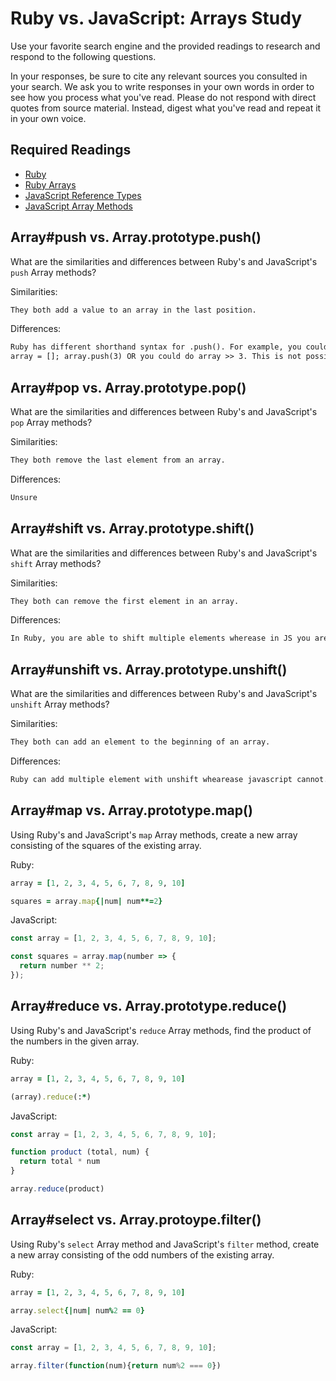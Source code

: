 # Ruby vs. JavaScript: Arrays Study

Use your favorite search engine and the provided readings to research and
respond to the following questions.

In your responses, be sure to cite any relevant sources you consulted in your
search. We ask you to write responses in your own words in order to see how you
process what you've read. Please do not respond with direct quotes from source
material. Instead, digest what you've read and repeat it in your own voice.

## Required Readings

-   [Ruby](https://github.com/ga-wdi-boston/ruby)
-   [Ruby Arrays](https://github.com/ga-wdi-boston/ruby-arrays)
-   [JavaScript Reference Types](https://github.com/ga-wdi-boston/js-reference-types)
-   [JavaScript Array Methods](https://github.com/ga-wdi-boston/js-array-methods)

## Array#push vs. Array.prototype.push()

What are the similarities and differences between Ruby's and JavaScript's `push`
Array methods?

Similarities:

```md
They both add a value to an array in the last position.
```

Differences:

```md
Ruby has different shorthand syntax for .push(). For example, you could say either
array = []; array.push(3) OR you could do array >> 3. This is not possible in JS.
```

## Array#pop vs. Array.prototype.pop()

What are the similarities and differences between Ruby's and JavaScript's `pop`
Array methods?

Similarities:

```md
They both remove the last element from an array.
```

Differences:

```md
Unsure
```

## Array#shift vs. Array.prototype.shift()

What are the similarities and differences between Ruby's and JavaScript's
`shift` Array methods?

Similarities:

```md
They both can remove the first element in an array.
```

Differences:

```md
In Ruby, you are able to shift multiple elements wherease in JS you are not.
```

## Array#unshift vs. Array.prototype.unshift()

What are the similarities and differences between Ruby's and JavaScript's
`unshift` Array methods?

Similarities:

```md
They both can add an element to the beginning of an array.
```

Differences:

```md
Ruby can add multiple element with unshift whearease javascript cannot.
```

## Array#map vs. Array.prototype.map()

Using Ruby's and JavaScript's `map` Array methods, create a new array consisting
of the squares of the existing array.

Ruby:

```ruby
array = [1, 2, 3, 4, 5, 6, 7, 8, 9, 10]

squares = array.map{|num| num**=2}
```

JavaScript:

```javascript
const array = [1, 2, 3, 4, 5, 6, 7, 8, 9, 10];

const squares = array.map(number => {
  return number ** 2;
});
```

## Array#reduce vs. Array.prototype.reduce()

Using Ruby's and JavaScript's `reduce` Array methods, find the product of the
numbers in the given array.

Ruby:

```ruby
array = [1, 2, 3, 4, 5, 6, 7, 8, 9, 10]

(array).reduce(:*)
```

JavaScript:

```javascript
const array = [1, 2, 3, 4, 5, 6, 7, 8, 9, 10];

function product (total, num) {
  return total * num
}

array.reduce(product)
```

## Array#select vs. Array.protoype.filter()

Using Ruby's `select` Array method and JavaScript's `filter` method, create a
new array consisting of the odd numbers of the existing array.

Ruby:

```ruby
array = [1, 2, 3, 4, 5, 6, 7, 8, 9, 10]

array.select{|num| num%2 == 0}
```

JavaScript:

```javascript
const array = [1, 2, 3, 4, 5, 6, 7, 8, 9, 10];

array.filter(function(num){return num%2 === 0})
```
